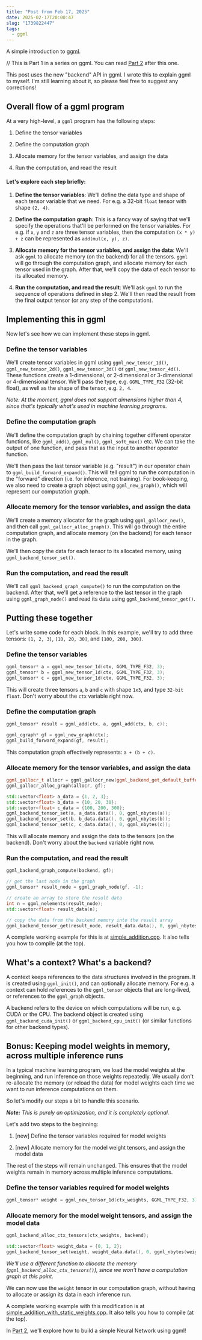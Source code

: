```yaml
---
title: "Post from Feb 17, 2025"
date: 2025-02-17T20:00:47
slug: "1739822447"
tags:
  - ggml
---
```


A simple introduction to [ggml](https://github.com/ggml-org/ggml/).

// This is Part 1 in a series on ggml. You can read [Part 2](https://cmdr2.github.io/notes/2025/02/1739897089/) after this one.

This post uses the new "backend" API in ggml. I wrote this to explain ggml to myself. I'm still learning about it, so please feel free to suggest any corrections!

## Overall flow of a ggml program

At a very high-level, a `ggml` program has the following steps:

1. Define the tensor variables

2. Define the computation graph

3. Allocate memory for the tensor variables, and assign the data

4. Run the computation, and read the result

#### Let's explore each step briefly:

1. **Define the tensor variables**: We'll define the data type and shape of each tensor variable that we need. For e.g. a 32-bit `float` tensor with shape `(2, 4)`.

2. **Define the computation graph**: This is a fancy way of saying that we'll specify the operations that'll be performed on the tensor variables. For e.g. if `x`, `y` and `z` are three tensor variables, then the computation `(x * y) + z` can be represented as `add(mul(x, y), z)`.

3. **Allocate memory for the tensor variables, and assign the data**: We'll ask `ggml` to allocate memory (on the backend) for all the tensors. `ggml` will go through the computation graph, and allocate memory for each tensor used in the graph. After that, we'll copy the data of each tensor to its allocated memory. 

4. **Run the computation, and read the result**: We'll ask `ggml` to run the sequence of operations defined in step 2. We'll then read the result from the final output tensor (or any step of the computation).

## Implementing this in ggml

Now let's see how we can implement these steps in ggml.

### Define the tensor variables

We'll create tensor variables in ggml using `ggml_new_tensor_1d()`, `ggml_new_tensor_2d()`, `ggml_new_tensor_3d()` or `ggml_new_tensor_4d()`. These functions create a 1-dimensional, or 2-dimensional or 3-dimensional or 4-dimensional tensor. We'll pass the type, e.g. `GGML_TYPE_F32` (32-bit float), as well as the shape of the tensor, e.g. `2, 4`.

*Note: At the moment, ggml does not support dimensions higher than 4, since that's typically what's used in machine learning programs.*

### Define the computation graph

We'll define the computation graph by chaining together different operator functions, like `ggml_add()`, `ggml_mul()`, `ggml_soft_max()` etc. We can take the output of one function, and pass that as the input to another operator function.

We'll then pass the last tensor variable (e.g. "result") in our operator chain to `ggml_build_forward_expand()`. This will tell ggml to run the computation in the "forward" direction (i.e. for inference, not training). For book-keeping, we also need to create a graph object using `ggml_new_graph()`, which will represent our computation graph.

### Allocate memory for the tensor variables, and assign the data

We'll create a memory allocator for the graph using `ggml_gallocr_new()`, and then call `ggml_gallocr_alloc_graph()`. This will go through the entire computation graph, and allocate memory (on the backend) for each tensor in the graph.

We'll then copy the data for each tensor to its allocated memory, using `ggml_backend_tensor_set()`.

### Run the computation, and read the result

We'll call `ggml_backend_graph_compute()` to run the computation on the backend. After that, we'll get a reference to the last tensor in the graph using `ggml_graph_node()` and read its data using `ggml_backend_tensor_get()`.


## Putting these together

Let's write some code for each block. In this example, we'll try to add three tensors: `[1, 2, 3]`, `[10, 20, 30]`, and `[100, 200, 300]`.

### Define the tensor variables

```cpp
ggml_tensor* a = ggml_new_tensor_1d(ctx, GGML_TYPE_F32, 3);
ggml_tensor* b = ggml_new_tensor_1d(ctx, GGML_TYPE_F32, 3);
ggml_tensor* c = ggml_new_tensor_1d(ctx, GGML_TYPE_F32, 3);
```

This will create three tensors `a`, `b` and `c` with shape `1x3`, and type `32-bit float`. Don't worry about the `ctx` variable right now.

### Define the computation graph

```cpp
ggml_tensor* result = ggml_add(ctx, a, ggml_add(ctx, b, c));

ggml_cgraph* gf = ggml_new_graph(ctx);
ggml_build_forward_expand(gf, result);
```

This computation graph effectively represents: `a + (b + c)`.

### Allocate memory for the tensor variables, and assign the data

```cpp
ggml_gallocr_t allocr = ggml_gallocr_new(ggml_backend_get_default_buffer_type(backend));
ggml_gallocr_alloc_graph(allocr, gf);

std::vector<float> a_data = {1, 2, 3};
std::vector<float> b_data = {10, 20, 30};
std::vector<float> c_data = {100, 200, 300};
ggml_backend_tensor_set(a, a_data.data(), 0, ggml_nbytes(a));
ggml_backend_tensor_set(b, b_data.data(), 0, ggml_nbytes(b));
ggml_backend_tensor_set(c, c_data.data(), 0, ggml_nbytes(c));
```

This will allocate memory and assign the data to the tensors (on the backend). Don't worry about the `backend` variable right now.

### Run the computation, and read the result

```cpp
ggml_backend_graph_compute(backend, gf);

// get the last node in the graph
ggml_tensor* result_node = ggml_graph_node(gf, -1);

// create an array to store the result data
int n = ggml_nelements(result_node);
std::vector<float> result_data(n);

// copy the data from the backend memory into the result array
ggml_backend_tensor_get(result_node, result_data.data(), 0, ggml_nbytes(result_node));
```

A complete working example for this is at [simple_addition.cpp](https://github.com/cmdr2/study/blob/main/ml/ggml-test/simple_addition.cpp). It also tells you how to compile (at the top).

## What's a context? What's a backend?

A context keeps references to the data structures involved in the program. It is created using `ggml_init()`, and can optionally allocate memory. For e.g. a context can hold references to the `ggml_tensor` objects that are long-lived, or references to the `ggml_graph` objects.

A backend refers to the device on which computations will be run, e.g. CUDA or the CPU. The backend object is created using `ggml_backend_cuda_init()` or `ggml_backend_cpu_init()` (or similar functions for other backend types).

## Bonus: Keeping model weights in memory, across multiple inference runs

In a typical machine learning program, we load the model weights at the beginning, and run inference on those weights repeatedly. We usually don't re-allocate the memory (or reload the data) for model weights each time we want to run inference computations on them.

So let's modify our steps a bit to handle this scenario.

***Note:** This is purely an optimization, and it is completely optional.*

Let's add two steps to the beginning:

1. [new] Define the tensor variables required for model weights

2. [new] Allocate memory for the model weight tensors, and assign the model data

The rest of the steps will remain unchanged. This ensures that the model weights remain in memory across multiple inference computations.

### Define the tensor variables required for model weights

```cpp
ggml_tensor* weight = ggml_new_tensor_1d(ctx_weights, GGML_TYPE_F32, 3);
```

### Allocate memory for the model weight tensors, and assign the model data

```cpp
ggml_backend_alloc_ctx_tensors(ctx_weights, backend);

std::vector<float> weight_data = {0, 1, 2};
ggml_backend_tensor_set(weight, weight_data.data(), 0, ggml_nbytes(weight));
```

*We'll use a different function to allocate the memory (`ggml_backend_alloc_ctx_tensors()`), since we won't have a computation graph at this point.*

We can now use the `weight` tensor in our computation graph, without having to allocate or assign its data in each inference run.

A complete working example with this modification is at [simple_addition_with_static_weights.cpp](https://github.com/cmdr2/study/blob/main/ml/ggml-test/simple_addition_with_static_weights.cpp). It also tells you how to compile (at the top).

In [Part 2](https://cmdr2.github.io/notes/2025/02/1739897089/), we'll explore how to build a simple Neural Network using ggml!